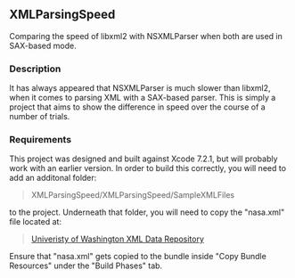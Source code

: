 ## XMLParsingSpeed
Comparing the speed of libxml2 with NSXMLParser when both are used in SAX-based mode.

### Description
It has always appeared that NSXMLParser is much slower than libxml2, when it comes to parsing XML with a SAX-based parser.   This is simply a project that aims to show the difference in speed over the course of a number of trials.

### Requirements
This project was designed and built against Xcode 7.2.1, but will probably work with an earlier version.  In order to build this correctly, you will need to add an additonal folder:

> XMLParsingSpeed/XMLParsingSpeed/SampleXMLFiles

to the project.  Underneath that folder, you will need to copy the "nasa.xml" file located at:

> [Univeristy of Washington XML Data Repository](http://www.cs.washington.edu/research/xmldatasets/www/repository.html)

Ensure that "nasa.xml" gets copied to the bundle inside "Copy Bundle Resources" under the "Build Phases" tab.
